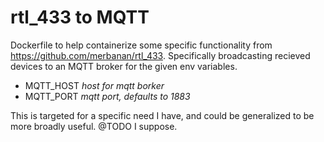 # rtl_433 to MQTT

Dockerfile to help containerize some specific functionality from https://github.com/merbanan/rtl_433.  Specifically broadcasting recieved devices to an MQTT broker for the given env variables.

+ MQTT_HOST _host for mqtt borker_
+ MQTT_PORT _mqtt port, defaults to 1883_

This is targeted for a specific need I have, and could be generalized to be more broadly useful. @TODO I suppose.
